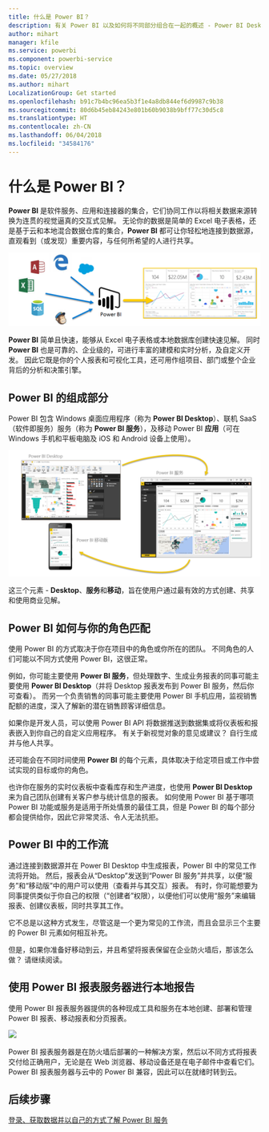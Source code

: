 ```yaml
---
title: 什么是 Power BI？
description: 有关 Power BI 以及如何将不同部分组合在一起的概述 - Power BI Desktop、Power BI 服务、Power BI 移动版、报表服务器。
author: mihart
manager: kfile
ms.service: powerbi
ms.component: powerbi-service
ms.topic: overview
ms.date: 05/27/2018
ms.author: mihart
LocalizationGroup: Get started
ms.openlocfilehash: b91c7b4bc96ea5b3f1e4a8db844ef6d9987c9b38
ms.sourcegitcommit: 80d6b45eb84243e801b60b9038b9bff77c30d5c8
ms.translationtype: HT
ms.contentlocale: zh-CN
ms.lasthandoff: 06/04/2018
ms.locfileid: "34584176"
---
```

# <a name="what-is-power-bi"></a>什么是 Power BI？
**Power BI** 是软件服务、应用和连接器的集合，它们协同工作以将相关数据来源转换为连贯的视觉逼真的交互式见解。 无论你的数据是简单的 Excel 电子表格，还是基于云和本地混合数据仓库的集合，**Power BI** 都可让你轻松地连接到数据源，直观看到（或发现）重要内容，与任何所希望的人进行共享。

![](media/power-bi-overview/c0a0_1.png)

**Power BI** 简单且快速，能够从 Excel 电子表格或本地数据库创建快速见解。 同时 **Power BI** 也是可靠的、企业级的，可进行丰富的建模和实时分析，及自定义开发。 因此它既是你的个人报表和可视化工具，还可用作组项目、部门或整个企业背后的分析和决策引擎。

## <a name="the-parts-of-power-bi"></a>Power BI 的组成部分
Power BI 包含 Windows 桌面应用程序（称为 **Power BI Desktop**）、联机 SaaS（软件即服务）服务（称为 **Power BI 服务**），及移动 Power BI **应用**（可在 Windows 手机和平板电脑及 iOS 和 Android 设备上使用）。

![](media/power-bi-overview/c0a0_2.png)

这三个元素 - **Desktop**、**服务**和**移动**，旨在使用户通过最有效的方式创建、共享和使用商业见解。

## <a name="how-power-bi-matches-your-role"></a>Power BI 如何与你的角色匹配
使用 Power BI 的方式取决于你在项目中的角色或你所在的团队。 不同角色的人们可能以不同方式使用 Power BI，这很正常。

例如，你可能主要使用 **Power BI 服务**，但处理数字、生成业务报表的同事可能主要使用 **Power BI Desktop**（并将 Desktop 报表发布到 Power BI 服务，然后你可查看）。 而另一个负责销售的同事可能主要使用 Power BI 手机应用，监视销售配额的进度，深入了解新的潜在销售顾客详细信息。

如果你是开发人员，可以使用 Power BI API 将数据推送到数据集或将仪表板和报表嵌入到你自己的自定义应用程序。 有关于新视觉对象的意见或建议？ 自行生成并与他人共享。  

还可能会在不同时间使用 **Power BI** 的每个元素，具体取决于给定项目或工作中尝试实现的目标或你的角色。

也许你在服务的实时仪表板中查看库存和生产进度，也使用 **Power BI Desktop** 来为自己团队创建有关客户参与统计信息的报表。 如何使用 Power BI 基于哪项 Power BI 功能或服务是适用于所处情景的最佳工具，但是 Power BI 的每个部分都会提供给你，因此它非常灵活、令人无法抗拒。

## <a name="the-flow-of-work-in-power-bi"></a>Power BI 中的工作流
通过连接到数据源并在 Power BI Desktop 中生成报表，Power BI 中的常见工作流将开始。 然后，报表会从“Desktop”发送到“Power BI 服务”并共享，以便“服务”和“移动版”中的用户可以使用（查看并与其交互）报表。 有时，你可能想要为同事提供类似于你自己的权限（“创建者”权限），以便他们可以使用“服务”来编辑报表、创建仪表板，同时共享其工作。

它不总是以这种方式发生，尽管这是一个更为常见的工作流，而且会显示三个主要的 Power BI 元素如何相互补充。

但是，如果你准备好移动到云，并且希望将报表保留在企业防火墙后，那该怎么做？  请继续阅读。

## <a name="on-premises-reporting-with-power-bi-report-server"></a>使用 Power BI 报表服务器进行本地报告
使用 Power BI 报表服务器提供的各种现成工具和服务在本地创建、部署和管理 Power BI 报表、移动报表和分页报表。

![](media/power-bi-overview/power-bi-report-server2.png)

Power BI 报表服务器是在防火墙后部署的一种解决方案，然后以不同方式将报表交付给正确用户，无论是在 Web 浏览器、移动设备还是在电子邮件中查看它们。 Power BI 报表服务器与云中的 Power BI 兼容，因此可以在就绪时转到云。 

## <a name="next-steps"></a>后续步骤
[登录、获取数据并以自己的方式了解 Power BI 服务](service-the-new-power-bi-experience.md)
